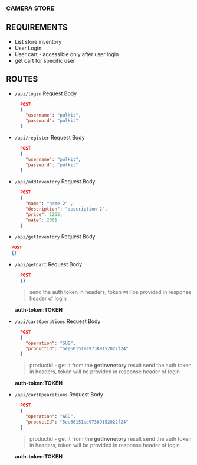 ### CAMERA STORE

## REQUIREMENTS
- List store inventory
- User Login
- User cart - accessible only after user login
- get cart for specific user

## ROUTES
- ```/api/login```
  Request Body
  ```json
    POST
    {
      "username": "pulkit",
      "password": "pulkit"
    }
  ```

- ```/api/register```
  Request Body
  ```json
    POST
    {
      "username": "pulkit",
      "password": "pulkit"
    }
  ```

- ```/api/addInventory```
  Request Body
  ```json
    POST
    {
      "name": "name 2" ,
      "description": "description 2",
      "price": 1255,
      "make": 2001
    }
  ```
 
 - ```/api/getInventory```
  Request Body
  ```json
    POST
    {}
  ```
  
- ```/api/getCart```
  Request Body
  ```json
    POST
    {}
  ```
    > send the auth token in headers, token will be provided in response header of login
    
    **auth-token:TOKEN**
  
- ```/api/cartOperations```
  Request Body
  ```json
    POST
    {
      "operation": "SUB",
      "productId": "5ee60151ea97389152022f24"
    }
  ```
  > productid - get it from the **getInvnetory** result
  > send the auth token in headers, token will be provided in response header of login
    
    **auth-token:TOKEN**
  
- ```/api/cartOpearations```
  Request Body
  ```json
    POST
    {
      "operation": "ADD",
      "productId": "5ee60151ea97389152022f24"
    }
  ```
  
  > productid - get it from the **getInvnetory** result
  > send the auth token in headers, token will be provided in response header of login
    
    **auth-token:TOKEN**
